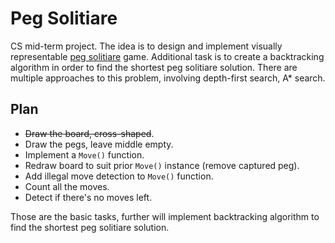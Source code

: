 # Peg Solitiare

CS mid-term project. The idea is to design and implement visually representable [peg solitiare](https://en.wikipedia.org/wiki/Peg_solitaire) game.
Additional task is to create a backtracking algorithm in order to find the shortest peg solitiare solution.
There are multiple approaches to this problem, involving depth-first search, A* search.


## Plan

* ~~Draw the board, cross-shaped~~.
* Draw the pegs, leave middle empty.
* Implement a `Move()` function.
* Redraw board to suit prior `Move()` instance (remove captured peg).
* Add illegal move detection to `Move()` function.
* Count all the moves.
* Detect if there's no moves left.

Those are the basic tasks, further will implement backtracking algorithm to find the shortest peg solitiare solution.

